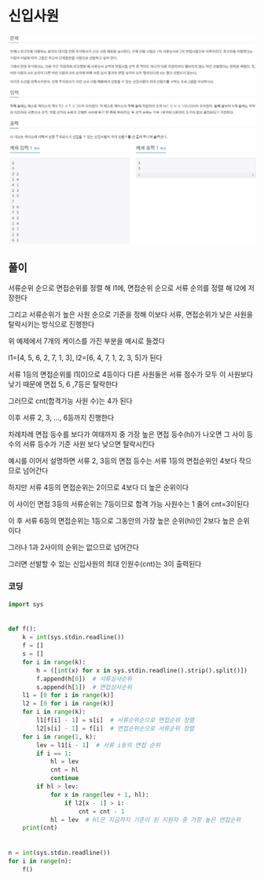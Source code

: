 # 신입사원
![이미지](https://github.com/PNU-PULSE/2021-Fall/blob/main/Greedy/BOJ_1946/1.JPG?raw=true)
## 풀이
서류순위 순으로 면접순위를 정렬 해 l1에, 면접순위 순으로 서류 순의를 정렬 해 l2에 저장한다

그리고 서류순위가 높은 사원 순으로 기준을 정해 이보다 서류, 면접순위가 낮은 사원을 탈락시키는 방식으로 진행한다

위 예제에서 7개의 케이스를 가진 부분을 예시로 들겠다

l1=[4, 5, 6, 2, 7, 1, 3], l2=[6, 4, 7, 1, 2, 3, 5]가 된다

서류 1등의 면접순위를 l1[0]으로 4등이다 다른 사원들은 서류 점수가 모두 이 사원보다 낮기 때문에 면접 5, 6 ,7등은 탈락한다

그러므로 cnt(합격가능 사원 수)는 4가 된다

이후 서류 2, 3, ..., 6등까지 진행한다

차례차례 면접 등수를 보다가 여태까지 중 가장 높은 면접 등수(hl)가 나오면 그 사이 등수의 서류 등수가 기준 사원 보다 낮으면 탈락시킨다

예시를 이어서 설명하면 서류 2, 3등의 면접 등수는 서류 1등의 면접순위인 4보다 작으므로 넘어간다

하지만 서류 4등의 면접순위는 2이므로 4보다 더 높은 순위이다

이 사이인 면접 3등의 서류순위는 7등이므로 합격 가능 사원수는 1 줄어 cnt=3이된다

이 후 서류 6등의 면접순위는 1등으로 그동안의 가장 높은 순위(hl)인 2보다 높은 순위이다

그러나 1과 2사이의 순위는 없으므로 넘어간다

그러면 선발할 수 있는 신입사원의 최대 인원수(cnt)는 3이 출력된다


### 코딩
```python
import sys


def f():
    k = int(sys.stdin.readline())
    f = []
    s = []
    for i in range(k):
        h = ([int(x) for x in sys.stdin.readline().strip().split()])
        f.append(h[0])  # 서류심사순위
        s.append(h[1])  # 면접심사순위
    l1 = [0 for i in range(k)]
    l2 = [0 for i in range(k)]
    for i in range(k):
        l1[f[i] - 1] = s[i]  # 서류순위순으로 면접순위 정렬
        l2[s[i] - 1] = f[i]  # 면접순위순으로 서류순위 정렬
    for i in range(1, k):
        lev = l1[i - 1]  # 서류 i등의 면접 순위
        if i == 1:
            hl = lev
            cnt = hl
            continue
        if hl > lev:
            for x in range(lev + 1, hl):
                if l2[x - 1] > i:
                    cnt = cnt - 1
            hl = lev  # hl은 지금까지 기준이 된 지원자 중 가장 높은 면접순위
    print(cnt)


n = int(sys.stdin.readline())
for i in range(n):
    f()

```
